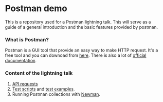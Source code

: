 # Postman demo

This is a repository used for a Postman lightning talk. This will serve as a guide of a general introduction and the basic features provided by postman.

### What is Postman?

Postman is a GUI tool that provide an easy way to make HTTP request. It's a free tool and you can downoad from [here](https://www.getpostman.com/). There is also a lot of [official documentation](https://www.getpostman.com/docs/).


### Content of the lightning talk

1. [API requests](https://www.getpostman.com/docs/postman/sending_api_requests/requests)
2. [Test scripts](https://www.getpostman.com/docs/postman/scripts/test_scripts) and [test examples](https://www.getpostman.com/docs/postman/scripts/test_examples).
3. Running Postman collections with [Newman](https://github.com/postmanlabs/newman).
